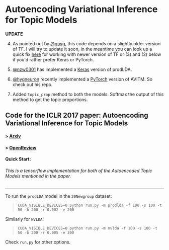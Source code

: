# Autoencoding Variational Inference for Topic Models

__UPDATE__

4. As pointed out by [@govg](https://github.com/govg), this code depends on a slightly older version of TF. I will try to update it soon, in the meantime you can look up a quick fix [here](https://github.com/akashgit/autoencoding_vi_for_topic_models/issues/5) for working with newer version of TF or (3) and (2) below if you'd rather prefer Keras or PyTorch.

3. [@nzw0301](https://github.com/nzw0301) has implemented a [Keras](https://github.com/nzw0301/keras-examples/blob/master/prodLDA.ipynb) version of prodLDA.

2. [@hyqneuron](https://github.com/hyqneuron) recently implemented a [PyTorch](https://github.com/hyqneuron/pytorch-avitm) version of AVITM. So check out his repo.

1. Added `topic_prop` method to both the models. Softmax the output of this method to get the topic proportions.

## Code for the ICLR 2017 paper: Autoencoding Variational Inference for Topic Models

#### > [Arxiv](https://arxiv.org/abs/1703.01488)

#### > [OpenReview](http://openreview.net/forum?id=BybtVK9lg)

#### Quick Start:

###### This is a tensorflow implementation for both of the Autoencoded Topic Models mentioned in the paper.  
---
To run the `prodLDA` model in the `20Newgroup` dataset:

> `CUDA_VISIBLE_DEVICES=0 python run.py -m prodlda -f 100 -s 100 -t 50 -b 200 -r 0.002 -e 200`

Similarly for `NVLDA`:

> `CUDA_VISIBLE_DEVICES=0 python run.py -m nvlda -f 100 -s 100 -t 50 -b 200 -r 0.005 -e 300`

Check `run.py` for other options.


